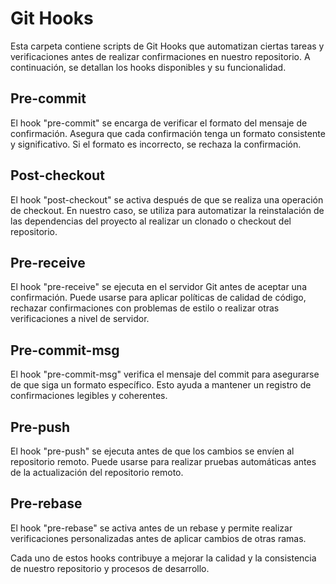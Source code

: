 # Git Hooks

Esta carpeta contiene scripts de Git Hooks que automatizan ciertas tareas y verificaciones antes de realizar confirmaciones en nuestro repositorio. A continuación, se detallan los hooks disponibles y su funcionalidad.

## Pre-commit

El hook "pre-commit" se encarga de verificar el formato del mensaje de confirmación. Asegura que cada confirmación tenga un formato consistente y significativo. Si el formato es incorrecto, se rechaza la confirmación.

## Post-checkout

El hook "post-checkout" se activa después de que se realiza una operación de checkout. En nuestro caso, se utiliza para automatizar la reinstalación de las dependencias del proyecto al realizar un clonado o checkout del repositorio.

## Pre-receive

El hook "pre-receive" se ejecuta en el servidor Git antes de aceptar una confirmación. Puede usarse para aplicar políticas de calidad de código, rechazar confirmaciones con problemas de estilo o realizar otras verificaciones a nivel de servidor.

## Pre-commit-msg

El hook "pre-commit-msg" verifica el mensaje del commit para asegurarse de que siga un formato específico. Esto ayuda a mantener un registro de confirmaciones legibles y coherentes.

## Pre-push

El hook "pre-push" se ejecuta antes de que los cambios se envíen al repositorio remoto. Puede usarse para realizar pruebas automáticas antes de la actualización del repositorio remoto.

## Pre-rebase

El hook "pre-rebase" se activa antes de un rebase y permite realizar verificaciones personalizadas antes de aplicar cambios de otras ramas.

Cada uno de estos hooks contribuye a mejorar la calidad y la consistencia de nuestro repositorio y procesos de desarrollo.
